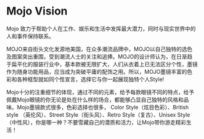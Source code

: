 # Mojo Vision

Mojo 致力于帮助个人在工作、娱乐和生活中发挥最大潜力，同时与现实世界中的人和事件保持联系。

MOJO来自街头文化发源地美国，在众多潮流品牌中，MOJO以自己独特的选色及图案突出重围，受到潮流人士的关注和追捧。MOJO的设计师认为，在日渐趋于扁平化的服装行业中，基本款被无限扩大，人们从衣着上已无法区分个性，墨镜作为随身功能用品，应当成为突破平庸的配饰之用。所以，MOJO墨镜丰富的色彩和各种框型就如同个性宣言，选择它与你一起展现独特个人Style!

Mojo十分的注重细节的体现，通过不同的元素，给予每款眼镜不同的特点，给予佩戴Mojo眼镜的你无论是处在什么样的场合，都能够凸显自己独特的风格和品味。Mojo墨镜款式很多，色彩选择也很多， Color Style（炫目色彩）、British style （英伦风）、Street Style（街头风）、Retro Style（复古）、Unisex Style（中性风），你是哪一种？不要雪藏自己的潜质和活力，让Mojo带你游走精彩生活！
